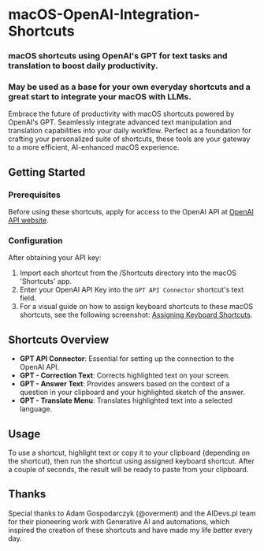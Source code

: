 # macOS-OpenAI-Integration-Shortcuts

### macOS shortcuts using OpenAI's GPT for text tasks and translation to boost daily productivity. 
### May be used as a base for your own everyday shortcuts and a great start to integrate your macOS with LLMs.

Embrace the future of productivity with macOS shortcuts powered by OpenAI's GPT. Seamlessly integrate advanced text manipulation and translation capabilities into your daily workflow. Perfect as a foundation for crafting your personalized suite of shortcuts, these tools are your gateway to a more efficient, AI-enhanced macOS experience.

## Getting Started

### Prerequisites

Before using these shortcuts, apply for access to the OpenAI API at [OpenAI API website](https://openai.com/api/).

### Configuration

After obtaining your API key:

1. Import each shortcut from the /Shortcuts directory into the macOS 'Shortcuts' app.
2. Enter your OpenAI API Key into the `GPT API Connector` shortcut's text field.
3. For a visual guide on how to assign keyboard shortcuts to these macOS shortcuts, see the following screenshot: [Assigning Keyboard Shortcuts](/Screenshots/assigning%20keyboard%20shortcut.png).

## Shortcuts Overview

- **GPT API Connector**: Essential for setting up the connection to the OpenAI API.
- **GPT - Correction Text**: Corrects highlighted text on your screen.
- **GPT - Answer Text**: Provides answers based on the context of a question in your clipboard and your highlighted sketch of the answer.
- **GPT - Translate Menu**: Translates highlighted text into a selected language.

## Usage

To use a shortcut, highlight text or copy it to your clipboard (depending on the shortcut), then run the shortcut using assigned keyboard shortcut. After a couple of seconds, the result will be ready to paste from your clipboard.

## Thanks

Special thanks to Adam Gospodarczyk (@overment) and the AIDevs.pl team for their pioneering work with Generative AI and automations, which inspired the creation of these shortcuts and have made my life better every day.